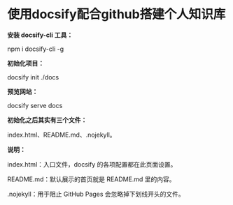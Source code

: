 # 使用docsify配合github搭建个人知识库

**安装 docsify-cli 工具：**

npm i docsify-cli -g

**初始化项目：**

docsify init ./docs

 **预览网站：**

docsify serve docs

**初始化之后其实有三个文件：**

index.html、README.md、.nojekyll。

**说明：**

index.html：入口文件，docsify 的各项配置都在此页面设置。

README.md：默认展示的首页就是 README.md 里的内容。

.nojekyll：用于阻止 GitHub Pages 会忽略掉下划线开头的文件。